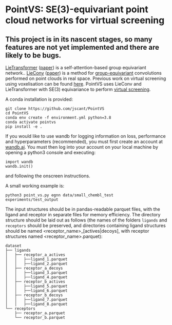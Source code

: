 # PointVS: SE(3)-equivariant point cloud networks for virtual screening

## This project is in its nascent stages, so many features are not yet implemented and there are likely to be bugs.

[LieTransformer](https://github.com/oxcsml/lie-transformer)
([paper](https://arxiv.org/abs/2012.10885)) is a self-attention-based group 
equivariant network.. [LieConv](https://github.com/mfinzi/LieConv)
([paper](https://arxiv.org/abs/2002.12880)) is a method for
[group-equivariant](https://en.wikipedia.org/wiki/Equivariant_map) convolutions
performed on point clouds in real space. Previous work on virtual screening
using voxelisation can be found
[here](https://pubs.acs.org/doi/10.1021/acs.jcim.0c00263). PointVS uses LieConv
and LieTransformer with SE(3) equivariance to perform
[virtual screening](https://en.wikipedia.org/wiki/Virtual_screening).

A conda installation is provided:
```
git clone https://github.com/jscant/PointVS
cd PointVS
conda env create -f environment.yml python=3.8
conda activate pointvs
pip install -e .
```
If you would like to use wandb for logging information on loss, performance and
hyperparameters (recommended), you must first create an account at
[wandb.ai](https://wandb.ai). You must then log into your account on your local
machine by opening a python3 console and executing:
```
import wandb
wandb.init()
```
and following the onscreen instructions.

A small working example is:

```
python3 point_vs.py egnn data/small_chembl_test experiments/test_output
```

The input structures should be in pandas-readable parquet files, with the ligand and receptor in separate files for memory efficiency. The directory structure should be laid out as follows (the names of the folders `ligands` and `receptors` should be preserved, and directories containing ligand structures should be named \<receptor\_name\>\_[actives|decoys], with receptor structures named \<receptor\_name\>.parquet):

```
dataset
├── ligands
│   ├── receptor_a_actives
│   │   ├──ligand_1.parquet
│   │   ├──ligand_2.parquet
│   ├── receptor_a_decoys
│   │   ├──ligand_3.parquet
│   │   ├──ligand_4.parquet
│   ├── receptor_b_actives
│   │   ├──ligand_5.parquet
│   │   ├──ligand_6.parquet
│   ├── receptor_b_decoys
│   │   ├──ligand_7.parquet
│   │   ├──ligand_8.parquet
└── receptors
    ├── receptor_a.parquet
    └── receptor_b.parquet
```
